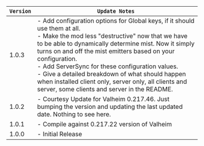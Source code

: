 | `Version` | `Update Notes`                                                                                                                                                                                                                                                                                                                                                                                                                                                                  |
|-----------|---------------------------------------------------------------------------------------------------------------------------------------------------------------------------------------------------------------------------------------------------------------------------------------------------------------------------------------------------------------------------------------------------------------------------------------------------------------------------------|
| 1.0.3     | - Add configuration options for Global keys, if it should use them at all.<br/> - Make the mod less "destructive" now that we have to be able to dynamically determine mist. Now it simply turns on and off the mist emitters based on your configuration.<br/> - Add ServerSync for these configuration values.<br/> - Give a detailed breakdown of what should happen when installed client only, server only, all clients and server, some clients and server in the README. |
| 1.0.2     | - Courtesy Update for Valheim 0.217.46. Just bumping the version and updating the last updated date. Nothing to see here.                                                                                                                                                                                                                                                                                                                                                       |
| 1.0.1     | - Compile against 0.217.22 version of Valheim                                                                                                                                                                                                                                                                                                                                                                                                                                   |
| 1.0.0     | - Initial Release                                                                                                                                                                                                                                                                                                                                                                                                                                                               |